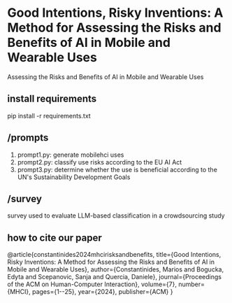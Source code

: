 # Good Intentions, Risky Inventions: A Method for Assessing the Risks and Benefits of AI in Mobile and Wearable Uses
Assessing the Risks and Benefits of AI in Mobile and Wearable Uses

## install requirements
pip install -r requirements.txt

## /prompts 
1. prompt1.py: generate mobilehci uses
2. prompt2.py: classify use risks according to the EU AI Act
3. prompt3.py: determine whether the use is beneficial according to the UN's Sustainability Development Goals

## /survey
survey used to evaluate LLM-based classification in a crowdsourcing study


## how to cite our paper

@article{constantinides2024mhcirisksandbenefits,
  title={Good Intentions, Risky Inventions: A Method for Assessing the Risks and Benefits of AI in Mobile and Wearable Uses},
  author={Constantinides, Marios and Bogucka, Edyta and Scepanovic, Sanja and Quercia, Daniele},
  journal={Proceedings of the ACM on Human-Computer Interaction},
  volume={7},
  number={MHCI},
  pages={1--25},
  year={2024},
  publisher={ACM}
} 

